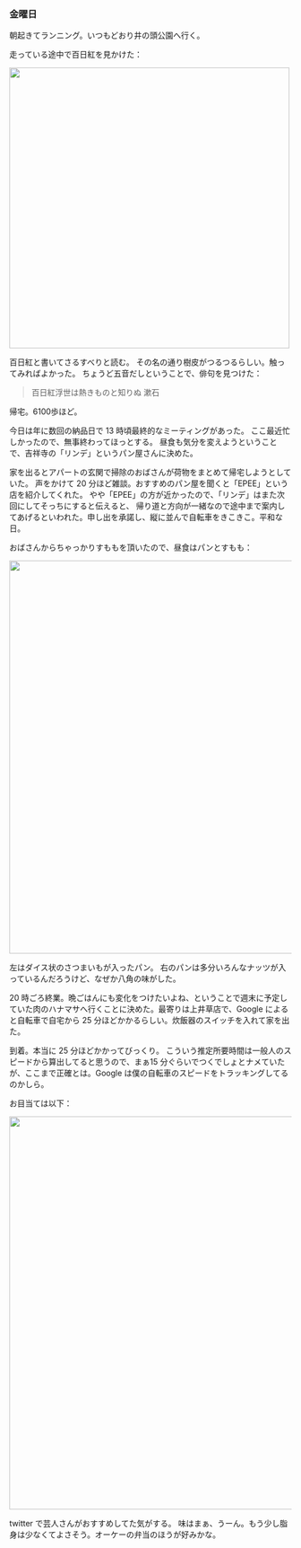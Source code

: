 ### 金曜日

朝起きてランニング。いつもどおり井の頭公園へ行く。

走っている途中で百日紅を見かけた：

<img src="https://i.imgur.com/j0cRWaL.jpg" width="500">

百日紅と書いてさるすべりと読む。
その名の通り樹皮がつるつるらしい。触ってみればよかった。
ちょうど五音だしということで、俳句を見つけた：

> 百日紅浮世は熱きものと知りぬ 漱石

帰宅。6100歩ほど。

今日は年に数回の納品日で 13 時頃最終的なミーティングがあった。
ここ最近忙しかったので、無事終わってほっとする。
昼食も気分を変えようということで、吉祥寺の「リンデ」というパン屋さんに決めた。

家を出るとアパートの玄関で掃除のおばさんが荷物をまとめて帰宅しようとしていた。
声をかけて 20 分ほど雑談。おすすめのパン屋を聞くと「EPEE」という店を紹介してくれた。
やや「EPEE」の方が近かったので、「リンデ」はまた次回にしてそっちにすると伝えると、
帰り道と方向が一緒なので途中まで案内してあげるといわれた。申し出を承諾し、縦に並んで自転車をきこきこ。平和な日。

おばさんからちゃっかりすももを頂いたので、昼食はパンとすもも：

<img src="https://i.imgur.com/pG2YV58.jpg" width="700">

左はダイス状のさつまいもが入ったパン。
右のパンは多分いろんなナッツが入っているんだろうけど、なぜか八角の味がした。

20 時ごろ終業。晩ごはんにも変化をつけたいよね、ということで週末に予定していた肉のハナマサへ行くことに決めた。最寄りは上井草店で、Google によると自転車で自宅から 25 分ほどかかるらしい。炊飯器のスイッチを入れて家を出た。

到着。本当に 25 分ほどかかってびっくり。
こういう推定所要時間は一般人のスピードから算出してると思うので、まぁ15 分ぐらいでつくでしょとナメていたが、ここまで正確とは。Google は僕の自転車のスピードをトラッキングしてるのかしら。

お目当ては以下：

<img src="https://i.imgur.com/i6kBzVw.jpg" width="700">

twitter で芸人さんがおすすめしてた気がする。
味はまぁ、うーん。もう少し脂身は少なくてよさそう。オーケーの弁当のほうが好みかな。